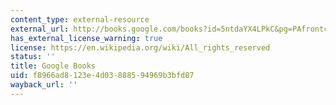 ```yaml
---
content_type: external-resource
external_url: http://books.google.com/books?id=5ntdaYX4LPkC&pg=PAfrontcover
has_external_license_warning: true
license: https://en.wikipedia.org/wiki/All_rights_reserved
status: ''
title: Google Books
uid: f8966ad8-123e-4d03-8885-94969b3bfd87
wayback_url: ''
---
```

